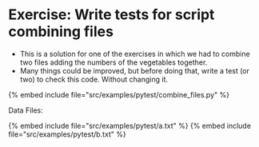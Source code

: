 # Exercise: Write tests for script combining files

* This is a solution for one of the exercises in which we had to combine two files adding the numbers of the vegetables together.
* Many things could be improved, but before doing that, write a test (or two) to check this code. Without changing it.

{% embed include file="src/examples/pytest/combine_files.py" %}

Data Files:

{% embed include file="src/examples/pytest/a.txt" %}
{% embed include file="src/examples/pytest/b.txt" %}


